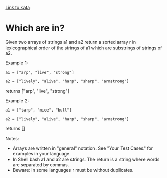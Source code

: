 [Link to kata](https://www.codewars.com/kata/550554fd08b86f84fe000a58/javascript)

# Which are in?

Given two arrays of strings a1 and a2 return a sorted array r in lexicographical order of the strings of a1 which are substrings of strings of a2.

Example 1:

    a1 = ["arp", "live", "strong"]

    a2 = ["lively", "alive", "harp", "sharp", "armstrong"]

returns ["arp", "live", "strong"]

Example 2:

    a1 = ["tarp", "mice", "bull"]

    a2 = ["lively", "alive", "harp", "sharp", "armstrong"]

returns []

Notes:

- Arrays are written in "general" notation. See "Your Test Cases" for examples in your language.
- In Shell bash a1 and a2 are strings. The return is a string where words are separated by commas.
- Beware: In some languages r must be without duplicates.
